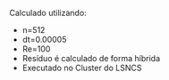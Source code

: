 Calculado utilizando:
- n=512
- dt=0.00005
- Re=100
- Resíduo é calculado de forma híbrida
- Executado no Cluster do LSNCS
